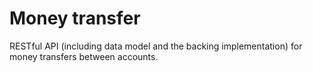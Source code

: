 # Money transfer
RESTful API (including data model and the backing implementation) for money transfers between accounts.
